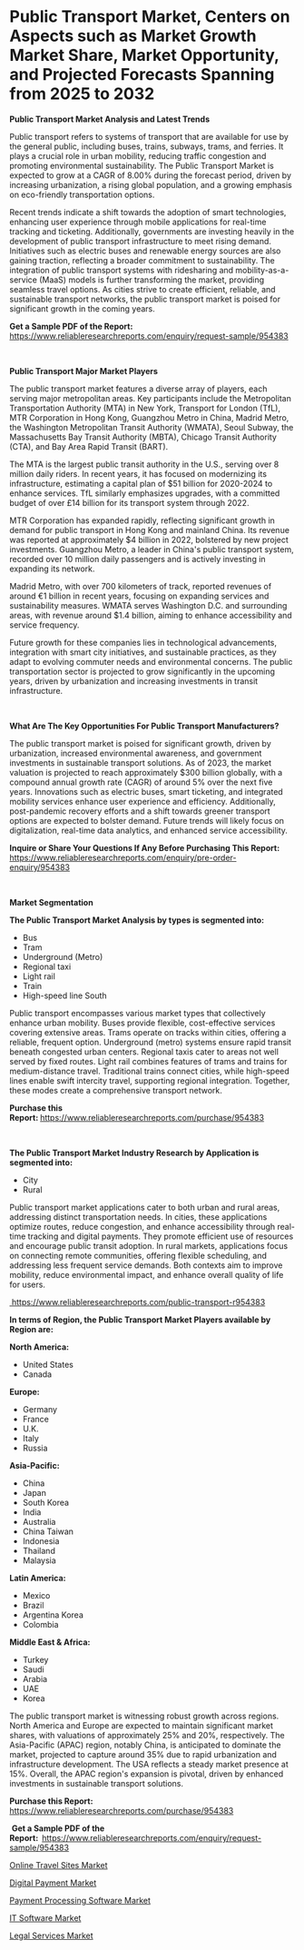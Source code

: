 <p><h1>Public Transport Market, Centers on Aspects such as Market Growth Market Share, Market Opportunity, and Projected Forecasts Spanning from 2025 to 2032</h1></p><p><strong>Public Transport Market Analysis and Latest Trends</strong></p>
<p><p>Public transport refers to systems of transport that are available for use by the general public, including buses, trains, subways, trams, and ferries. It plays a crucial role in urban mobility, reducing traffic congestion and promoting environmental sustainability. The Public Transport Market is expected to grow at a CAGR of 8.00% during the forecast period, driven by increasing urbanization, a rising global population, and a growing emphasis on eco-friendly transportation options.</p><p>Recent trends indicate a shift towards the adoption of smart technologies, enhancing user experience through mobile applications for real-time tracking and ticketing. Additionally, governments are investing heavily in the development of public transport infrastructure to meet rising demand. Initiatives such as electric buses and renewable energy sources are also gaining traction, reflecting a broader commitment to sustainability. The integration of public transport systems with ridesharing and mobility-as-a-service (MaaS) models is further transforming the market, providing seamless travel options. As cities strive to create efficient, reliable, and sustainable transport networks, the public transport market is poised for significant growth in the coming years.</p></p>
<p><strong>Get a Sample PDF of the Report:&nbsp;</strong> <a href="https://www.reliableresearchreports.com/enquiry/request-sample/954383?utm_campaign=114&utm_medium=2&utm_source=Github&utm_content=ia&utm_term=05032025&utm_id=public-transport">https://www.reliableresearchreports.com/enquiry/request-sample/954383</a></p>
<p>&nbsp;</p>
<p><strong>Public Transport Major Market Players</strong></p>
<p><p>The public transport market features a diverse array of players, each serving major metropolitan areas. Key participants include the Metropolitan Transportation Authority (MTA) in New York, Transport for London (TfL), MTR Corporation in Hong Kong, Guangzhou Metro in China, Madrid Metro, the Washington Metropolitan Transit Authority (WMATA), Seoul Subway, the Massachusetts Bay Transit Authority (MBTA), Chicago Transit Authority (CTA), and Bay Area Rapid Transit (BART).</p><p>The MTA is the largest public transit authority in the U.S., serving over 8 million daily riders. In recent years, it has focused on modernizing its infrastructure, estimating a capital plan of $51 billion for 2020-2024 to enhance services. TfL similarly emphasizes upgrades, with a committed budget of over £14 billion for its transport system through 2022.</p><p>MTR Corporation has expanded rapidly, reflecting significant growth in demand for public transport in Hong Kong and mainland China. Its revenue was reported at approximately $4 billion in 2022, bolstered by new project investments. Guangzhou Metro, a leader in China's public transport system, recorded over 10 million daily passengers and is actively investing in expanding its network.</p><p>Madrid Metro, with over 700 kilometers of track, reported revenues of around €1 billion in recent years, focusing on expanding services and sustainability measures. WMATA serves Washington D.C. and surrounding areas, with revenue around $1.4 billion, aiming to enhance accessibility and service frequency.</p><p>Future growth for these companies lies in technological advancements, integration with smart city initiatives, and sustainable practices, as they adapt to evolving commuter needs and environmental concerns. The public transportation sector is projected to grow significantly in the upcoming years, driven by urbanization and increasing investments in transit infrastructure.</p></p>
<p>&nbsp;</p>
<p><strong>What Are The Key Opportunities For Public Transport Manufacturers?</strong></p>
<p><p>The public transport market is poised for significant growth, driven by urbanization, increased environmental awareness, and government investments in sustainable transport solutions. As of 2023, the market valuation is projected to reach approximately $300 billion globally, with a compound annual growth rate (CAGR) of around 5% over the next five years. Innovations such as electric buses, smart ticketing, and integrated mobility services enhance user experience and efficiency. Additionally, post-pandemic recovery efforts and a shift towards greener transport options are expected to bolster demand. Future trends will likely focus on digitalization, real-time data analytics, and enhanced service accessibility.</p></p>
<p><strong>Inquire or Share Your Questions If Any Before Purchasing This Report:</strong> <a href="https://www.reliableresearchreports.com/enquiry/pre-order-enquiry/954383?utm_campaign=114&utm_medium=2&utm_source=Github&utm_content=ia&utm_term=05032025&utm_id=public-transport">https://www.reliableresearchreports.com/enquiry/pre-order-enquiry/954383</a></p>
<p>&nbsp;</p>
<p><strong>Market Segmentation</strong></p>
<p><strong>The Public Transport Market Analysis by types is segmented into:</strong></p>
<p><ul><li>Bus</li><li>Tram</li><li>Underground (Metro)</li><li>Regional taxi</li><li>Light rail</li><li>Train</li><li>High-speed line South</li></ul></p>
<p><p>Public transport encompasses various market types that collectively enhance urban mobility. Buses provide flexible, cost-effective services covering extensive areas. Trams operate on tracks within cities, offering a reliable, frequent option. Underground (metro) systems ensure rapid transit beneath congested urban centers. Regional taxis cater to areas not well served by fixed routes. Light rail combines features of trams and trains for medium-distance travel. Traditional trains connect cities, while high-speed lines enable swift intercity travel, supporting regional integration. Together, these modes create a comprehensive transport network.</p></p>
<p><strong>Purchase this Report:&nbsp;</strong><a href="https://www.reliableresearchreports.com/purchase/954383?utm_campaign=114&utm_medium=2&utm_source=Github&utm_content=ia&utm_term=05032025&utm_id=public-transport">https://www.reliableresearchreports.com/purchase/954383</a></p>
<p>&nbsp;</p>
<p><strong>The Public Transport Market Industry Research by Application is segmented into:</strong></p>
<p><ul><li>City</li><li>Rural</li></ul></p>
<p><p>Public transport market applications cater to both urban and rural areas, addressing distinct transportation needs. In cities, these applications optimize routes, reduce congestion, and enhance accessibility through real-time tracking and digital payments. They promote efficient use of resources and encourage public transit adoption. In rural markets, applications focus on connecting remote communities, offering flexible scheduling, and addressing less frequent service demands. Both contexts aim to improve mobility, reduce environmental impact, and enhance overall quality of life for users.</p></p>
<p><a href="https://www.reliableresearchreports.com/public-transport-r954383?utm_campaign=114&utm_medium=2&utm_source=Github&utm_content=ia&utm_term=05032025&utm_id=public-transport">&nbsp;https://www.reliableresearchreports.com/public-transport-r954383</a></p>
<p><strong>In terms of Region, the Public Transport Market Players available by Region are:</strong></p>
<p>
    <p> <strong> North America: </strong>
        <ul>
            <li>United States</li>
            <li>Canada</li>
        </ul>
        </p> 
    <p> <strong> Europe: </strong>
        <ul>
            <li>Germany</li>
            <li>France</li>
            <li>U.K.</li>
            <li>Italy</li>
            <li>Russia</li>
        </ul>
        </p> 
    <p> <strong> Asia-Pacific: </strong>
        <ul>
            <li>China</li>
            <li>Japan</li>
            <li>South Korea</li>
            <li>India</li>
            <li>Australia</li>
            <li>China Taiwan</li>
            <li>Indonesia</li>
            <li>Thailand</li>
            <li>Malaysia</li>
        </ul>
        </p> 
    <p> <strong> Latin America: </strong>
        <ul>
            <li>Mexico</li>
            <li>Brazil</li>
            <li>Argentina Korea</li>
            <li>Colombia</li>
        </ul>
        </p> 
    <p> <strong> Middle East & Africa: </strong>
        <ul>
            <li>Turkey</li>
            <li>Saudi</li>
            <li>Arabia</li>
            <li>UAE</li>
            <li>Korea</li>
        </ul>
    </p>
    </p>
<p><p>The public transport market is witnessing robust growth across regions. North America and Europe are expected to maintain significant market shares, with valuations of approximately 25% and 20%, respectively. The Asia-Pacific (APAC) region, notably China, is anticipated to dominate the market, projected to capture around 35% due to rapid urbanization and infrastructure development. The USA reflects a steady market presence at 15%. Overall, the APAC region's expansion is pivotal, driven by enhanced investments in sustainable transport solutions.</p></p>
<p><strong>Purchase this Report: </strong><a href="https://www.reliableresearchreports.com/purchase/954383?utm_campaign=114&utm_medium=2&utm_source=Github&utm_content=ia&utm_term=05032025&utm_id=public-transport">https://www.reliableresearchreports.com/purchase/954383</a></p>
<p>&nbsp;<strong>Get a Sample PDF of the Report:&nbsp;&nbsp;</strong><a href="https://www.reliableresearchreports.com/enquiry/request-sample/954383?utm_campaign=114&utm_medium=2&utm_source=Github&utm_content=ia&utm_term=05032025&utm_id=public-transport">https://www.reliableresearchreports.com/enquiry/request-sample/954383</a></p>
<p><strong></strong></p>
<p><p><a href="https://github.com/jhoonatsev/Market-Research-Report-List-1/blob/main/online-travel-sites-market.md?utm_campaign=114&utm_medium=2&utm_source=Github&utm_content=ia&utm_term=05032025&utm_id=public-transport">Online Travel Sites Market</a></p><p><a href="https://github.com/shopovdjondo/Market-Research-Report-List-1/blob/main/digital-payment-market.md?utm_campaign=114&utm_medium=2&utm_source=Github&utm_content=ia&utm_term=05032025&utm_id=public-transport">Digital Payment Market</a></p><p><a href="https://github.com/boccalyver5k/Market-Research-Report-List-1/blob/main/payment-processing-software-market.md?utm_campaign=114&utm_medium=2&utm_source=Github&utm_content=ia&utm_term=05032025&utm_id=public-transport">Payment Processing Software Market</a></p><p><a href="https://github.com/hamremunazm4/Market-Research-Report-List-1/blob/main/it-software-market.md?utm_campaign=114&utm_medium=2&utm_source=Github&utm_content=ia&utm_term=05032025&utm_id=public-transport">IT Software Market</a></p><p><a href="https://github.com/plawragarile/Market-Research-Report-List-1/blob/main/legal-services-market.md?utm_campaign=114&utm_medium=2&utm_source=Github&utm_content=ia&utm_term=05032025&utm_id=public-transport">Legal Services Market</a></p></p>